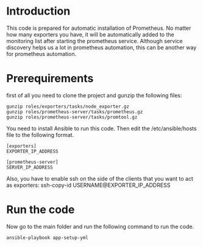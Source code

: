 # Introduction

This code is prepared for automatic installation of Prometheus. No matter how many exporters you have, it will be automatically added to the monitoring list after starting the prometheus service. Although service discovery helps us a lot in prometheus automation, this can be another way for prometheus automation.

# Prerequirements
first of all you need to clone the project and  gunzip the following files:
```
gunzip roles/exporters/tasks/node_exporter.gz
gunzip roles/prometheus-server/tasks/prometheus.gz
gunzip roles/prometheus-server/tasks/promtool.gz
```
You need to install Ansible to run this code. Then edit the /etc/ansible/hosts file to the following format.
```
[exporters]
EXPORTER_IP_ADDRESS

[prometheus-server]
SERVER_IP_ADDRESS 
```

Also, you have to enable ssh on the side of the clients that you want to act as exporters:
ssh-copy-id USERNAME@EXPORTER_IP_ADDRESS
# Run the code
Now go to the main folder and run the following command to run the code.
```
ansible-playbook app-setup-yml
```
